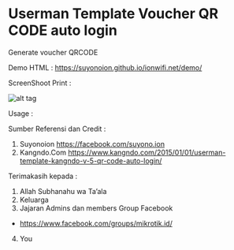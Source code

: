 # Userman Template Voucher QR CODE auto login
Generate voucher QRCODE

Demo HTML : https://suyonoion.github.io/ionwifi.net/demo/

ScreenShoot Print :

![alt tag](https://raw.githubusercontent.com/suyonoion/ionwifi.net/master/ss-print.png)

Usage :
<script src="https://gist.github.com/suyonoion/fc9db07b5b80e4b3520286502f2544b5.js"></script>

Sumber Referensi dan Credit :

1.	Suyonoion
https://facebook.com/suyono.ion
2.	Kangndo.Com
https://www.kangndo.com/2015/01/01/userman-template-kangndo-v-5-qr-code-auto-login/

Terimakasih kepada :
1.	Allah Subhanahu wa Ta’ala
2.	Keluarga
3.	Jajaran Admins dan members Group Facebook 
-	https://www.facebook.com/groups/mikrotik.id/
4.	You



